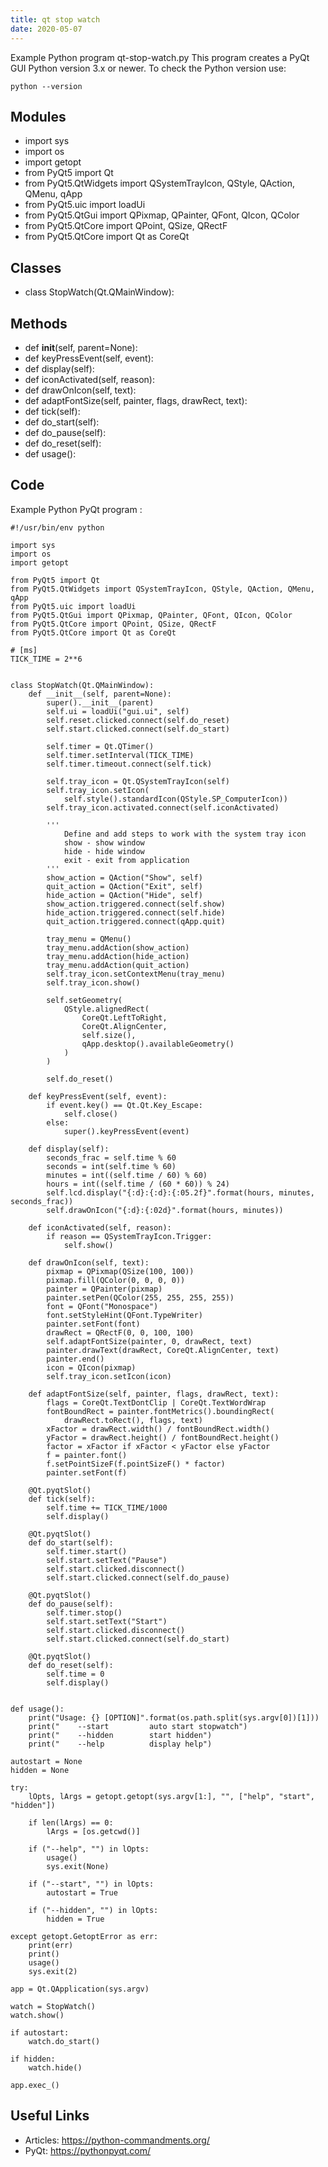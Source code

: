 ```yaml
---
title: qt stop watch
date: 2020-05-07
---
```

Example Python program qt-stop-watch.py
This program creates a PyQt GUI
Python version 3.x or newer.
To check the Python version use:

    python --version

## Modules

* import sys
* import os
* import getopt
* from PyQt5 import Qt
* from PyQt5.QtWidgets import QSystemTrayIcon, QStyle, QAction, QMenu, qApp
* from PyQt5.uic import loadUi
* from PyQt5.QtGui import QPixmap, QPainter, QFont, QIcon, QColor
* from PyQt5.QtCore import QPoint, QSize, QRectF
* from PyQt5.QtCore import Qt as CoreQt

## Classes

* class StopWatch(Qt.QMainWindow):

## Methods

* def __init__(self, parent=None):
* def keyPressEvent(self, event):
* def display(self):
* def iconActivated(self, reason):
* def drawOnIcon(self, text):
* def adaptFontSize(self, painter, flags, drawRect, text):
* def tick(self):
* def do_start(self):
* def do_pause(self):
* def do_reset(self):
* def usage():

## Code

Example Python PyQt program :

    #!/usr/bin/env python
    
    import sys
    import os
    import getopt
    
    from PyQt5 import Qt
    from PyQt5.QtWidgets import QSystemTrayIcon, QStyle, QAction, QMenu, qApp
    from PyQt5.uic import loadUi
    from PyQt5.QtGui import QPixmap, QPainter, QFont, QIcon, QColor
    from PyQt5.QtCore import QPoint, QSize, QRectF
    from PyQt5.QtCore import Qt as CoreQt
    
    # [ms]
    TICK_TIME = 2**6
    
    
    class StopWatch(Qt.QMainWindow):
        def __init__(self, parent=None):
            super().__init__(parent)
            self.ui = loadUi("gui.ui", self)
            self.reset.clicked.connect(self.do_reset)
            self.start.clicked.connect(self.do_start)
    
            self.timer = Qt.QTimer()
            self.timer.setInterval(TICK_TIME)
            self.timer.timeout.connect(self.tick)
    
            self.tray_icon = Qt.QSystemTrayIcon(self)
            self.tray_icon.setIcon(
                self.style().standardIcon(QStyle.SP_ComputerIcon))
            self.tray_icon.activated.connect(self.iconActivated)
    
            '''
                Define and add steps to work with the system tray icon
                show - show window
                hide - hide window
                exit - exit from application
            '''
            show_action = QAction("Show", self)
            quit_action = QAction("Exit", self)
            hide_action = QAction("Hide", self)
            show_action.triggered.connect(self.show)
            hide_action.triggered.connect(self.hide)
            quit_action.triggered.connect(qApp.quit)
    
            tray_menu = QMenu()
            tray_menu.addAction(show_action)
            tray_menu.addAction(hide_action)
            tray_menu.addAction(quit_action)
            self.tray_icon.setContextMenu(tray_menu)
            self.tray_icon.show()
    
            self.setGeometry(
                QStyle.alignedRect(
                    CoreQt.LeftToRight,
                    CoreQt.AlignCenter,
                    self.size(),
                    qApp.desktop().availableGeometry()
                )
            )
    
            self.do_reset()
    
        def keyPressEvent(self, event):
            if event.key() == Qt.Qt.Key_Escape:
                self.close()
            else:
                super().keyPressEvent(event)
    
        def display(self):
            seconds_frac = self.time % 60
            seconds = int(self.time % 60)
            minutes = int((self.time / 60) % 60)
            hours = int((self.time / (60 * 60)) % 24)
            self.lcd.display("{:d}:{:d}:{:05.2f}".format(hours, minutes, seconds_frac))
            self.drawOnIcon("{:d}:{:02d}".format(hours, minutes))
    
        def iconActivated(self, reason):
            if reason == QSystemTrayIcon.Trigger:
                self.show()
    
        def drawOnIcon(self, text):
            pixmap = QPixmap(QSize(100, 100))
            pixmap.fill(QColor(0, 0, 0, 0))
            painter = QPainter(pixmap)
            painter.setPen(QColor(255, 255, 255, 255))
            font = QFont("Monospace")
            font.setStyleHint(QFont.TypeWriter)
            painter.setFont(font)
            drawRect = QRectF(0, 0, 100, 100)
            self.adaptFontSize(painter, 0, drawRect, text)
            painter.drawText(drawRect, CoreQt.AlignCenter, text)
            painter.end()
            icon = QIcon(pixmap)
            self.tray_icon.setIcon(icon)
    
        def adaptFontSize(self, painter, flags, drawRect, text):
            flags = CoreQt.TextDontClip | CoreQt.TextWordWrap
            fontBoundRect = painter.fontMetrics().boundingRect(
                drawRect.toRect(), flags, text)
            xFactor = drawRect.width() / fontBoundRect.width()
            yFactor = drawRect.height() / fontBoundRect.height()
            factor = xFactor if xFactor < yFactor else yFactor
            f = painter.font()
            f.setPointSizeF(f.pointSizeF() * factor)
            painter.setFont(f)
    
        @Qt.pyqtSlot()
        def tick(self):
            self.time += TICK_TIME/1000
            self.display()
    
        @Qt.pyqtSlot()
        def do_start(self):
            self.timer.start()
            self.start.setText("Pause")
            self.start.clicked.disconnect()
            self.start.clicked.connect(self.do_pause)
    
        @Qt.pyqtSlot()
        def do_pause(self):
            self.timer.stop()
            self.start.setText("Start")
            self.start.clicked.disconnect()
            self.start.clicked.connect(self.do_start)
    
        @Qt.pyqtSlot()
        def do_reset(self):
            self.time = 0
            self.display()
    
    
    def usage():
        print("Usage: {} [OPTION]".format(os.path.split(sys.argv[0])[1]))
        print("    --start         auto start stopwatch")
        print("    --hidden        start hidden")
        print("    --help          display help")
    
    autostart = None
    hidden = None
    
    try:
        lOpts, lArgs = getopt.getopt(sys.argv[1:], "", ["help", "start", "hidden"])
    
        if len(lArgs) == 0:
            lArgs = [os.getcwd()]
    
        if ("--help", "") in lOpts:
            usage()
            sys.exit(None)
    
        if ("--start", "") in lOpts:
            autostart = True
    
        if ("--hidden", "") in lOpts:
            hidden = True
    
    except getopt.GetoptError as err:
        print(err)
        print()
        usage()
        sys.exit(2)
    
    app = Qt.QApplication(sys.argv)
    
    watch = StopWatch()
    watch.show()
    
    if autostart:
        watch.do_start()
    
    if hidden:
        watch.hide()
    
    app.exec_()
    

## Useful Links

- Articles: https://python-commandments.org/
- PyQt: https://pythonpyqt.com/
